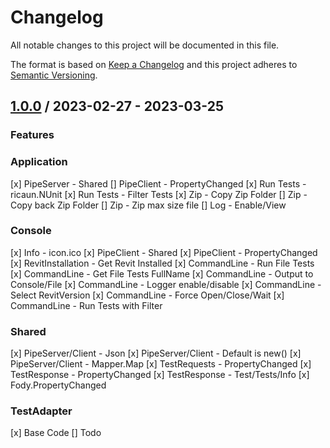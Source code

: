 # Changelog
All notable changes to this project will be documented in this file.

The format is based on [Keep a Changelog](http://keepachangelog.com/en/1.0.0/)
and this project adheres to [Semantic Versioning](http://semver.org/spec/v2.0.0.html).

## [1.0.0] / 2023-02-27 - 2023-03-25
### Features
### Application
[x] PipeServer - Shared
[] PipeClient - PropertyChanged
[x] Run Tests - ricaun.NUnit
[x] Run Tests - Filter Tests
[x] Zip - Copy Zip Folder
[] Zip - Copy back Zip Folder
[] Zip - Zip max size file
[] Log - Enable/View
### Console
[x] Info - icon.ico
[x] PipeClient - Shared
[x] PipeClient - PropertyChanged
[x] RevitInstallation - Get Revit Installed
[x] CommandLine - Run File Tests
[x] CommandLine - Get File Tests FullName
[x] CommandLine - Output to Console/File
[x] CommandLine - Logger enable/disable
[x] CommandLine - Select RevitVersion
[x] CommandLine - Force Open/Close/Wait
[x] CommandLine - Run Tests with Filter
### Shared
[x] PipeServer/Client - Json
[x] PipeServer/Client - Default is new()
[x] PipeServer/Client - Mapper.Map
[x] TestRequests - PropertyChanged
[x] TestResponse - PropertyChanged
[x] TestResponse - Test/Tests/Info
[x] Fody.PropertyChanged
### TestAdapter
[x] Base Code
[] Todo

[vNext]: ../../compare/1.0.0...HEAD
[1.0.0]: ../../compare/1.0.0